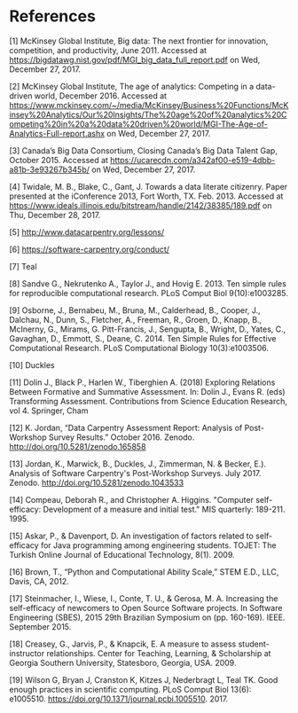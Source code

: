 # References

[1] McKinsey Global Institute, Big data: The next frontier for innovation, competition, and productivity, June 2011. Accessed at https://bigdatawg.nist.gov/pdf/MGI_big_data_full_report.pdf on Wed, December 27, 2017.

[2] McKinsey Global Institute, The age of analytics: Competing in a data-driven world, December 2016. Accessed at https://www.mckinsey.com/~/media/McKinsey/Business%20Functions/McKinsey%20Analytics/Our%20Insights/The%20age%20of%20analytics%20Competing%20in%20a%20data%20driven%20world/MGI-The-Age-of-Analytics-Full-report.ashx on Wed, December 27, 2017.

[3] Canada’s Big Data Consortium, Closing Canada’s Big Data Talent Gap, October 2015. Accessed at https://ucarecdn.com/a342af00-e519-4dbb-a81b-3e93267b345b/ on Wed, December 27, 2017.

[4] Twidale, M. B., Blake, C., Gant, J. Towards a data literate citizenry. Paper presented at the iConference 2013, Fort Worth, TX. Feb. 2013. Accessed at https://www.ideals.illinois.edu/bitstream/handle/2142/38385/189.pdf on Thu, December 28, 2017.

[5] http://www.datacarpentry.org/lessons/

[6] https://software-carpentry.org/conduct/

[7] Teal

[8] Sandve G., Nekrutenko A., Taylor J., and Hovig E. 2013. Ten simple rules for reproducible computational research. PLoS Comput Biol 9(10):e1003285.

[9] Osborne, J., Bernabeu, M., Bruna, M., Calderhead, B., Cooper, J., Dalchau, N., Dunn, S., Fletcher, A., Freeman, R., Groen, D., Knapp, B., McInerny, G., Mirams, G. Pitt-Francis, J., Sengupta, B., Wright, D., Yates, C., Gavaghan, D., Emmott, S., Deane, C. 2014. Ten Simple Rules for Effective Computational Research. PLoS Computational Biology 10(3):e1003506.

[10] Duckles

[11] Dolin J., Black P., Harlen W., Tiberghien A. (2018) Exploring Relations Between Formative and Summative Assessment. In: Dolin J., Evans R. (eds) Transforming Assessment. Contributions from Science Education Research, vol 4. Springer, Cham

[12] K. Jordan, “Data Carpentry Assessment Report: Analysis of Post-Workshop Survey Results.” October 2016. Zenodo. http://doi.org/10.5281/zenodo.165858 

[13] Jordan, K., Marwick, B., Duckles, J., Zimmerman, N. & Becker, E.). Analysis of Software Carpentry's Post-Workshop Surveys. July 2017. Zenodo. http://doi.org/10.5281/zenodo.1043533

[14] Compeau, Deborah R., and Christopher A. Higgins. "Computer self-efficacy: Development of a measure and initial test." MIS quarterly: 189-211. 1995.

[15] Askar, P., & Davenport, D. An investigation of factors related to self-efficacy for Java programming among engineering students. TOJET: The Turkish Online Journal of Educational Technology, 8(1). 2009.

[16] Brown, T., “Python and Computational Ability Scale,” STEM E.D., LLC, Davis, CA, 2012.

[17] Steinmacher, I., Wiese, I., Conte, T. U., & Gerosa, M. A. Increasing the self-efficacy of newcomers to Open Source Software projects. In Software Engineering (SBES), 2015 29th Brazilian Symposium on (pp. 160-169). IEEE. September 2015.

[18] Creasey, G., Jarvis, P., & Knapcik, E. A measure to assess student-instructor relationships. Center for Teaching, Learning, & Scholarship at Georgia Southern University, Statesboro, Georgia, USA. 2009.

[19] Wilson G, Bryan J, Cranston K, Kitzes J, Nederbragt L, Teal TK. Good enough practices in scientific computing. PLoS Comput Biol 13(6): e1005510. https://doi.org/10.1371/journal.pcbi.1005510. 2017. 
